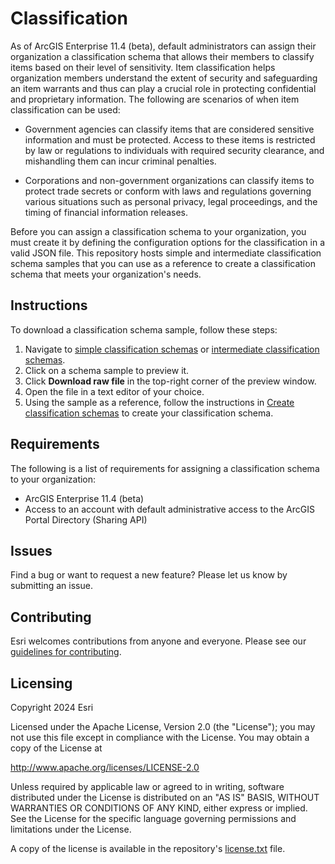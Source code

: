 # Classification

As of ArcGIS Enterprise 11.4 (beta), default administrators can assign their organization a classification schema that allows their members to classify items based on their level of sensitivity. Item classification helps organization members understand the extent of security and safeguarding an item warrants and thus can play a crucial role in protecting confidential and proprietary information. The following are scenarios of when item classification can be used:

* Government agencies can classify items that are considered sensitive information and must be protected. Access to these items is restricted by law or regulations to individuals with required security clearance, and mishandling them can incur criminal penalties.

* Corporations and non-government organizations can classify items to protect trade secrets or conform with laws and regulations governing various situations such as personal privacy, legal proceedings, and the timing of financial information releases.

Before you can assign a classification schema to your organization, you must create it by defining the configuration options for the classification in a valid JSON file. This repository hosts simple and intermediate classification schema samples that you can use as a reference to create a classification schema that meets your organization's needs.

## Instructions

To download a classification schema sample, follow these steps:

1. Navigate to [simple classification schemas](https://github.com/ArcGIS/classification/tree/main/simple%20classification%20schemas) or [intermediate classification schemas](https://github.com/ArcGIS/classification/tree/main/intermediate%20classification%20schemas).
2. Click on a schema sample to preview it.
3. Click **Download raw file** in the top-right corner of the preview window.
4. Open the file in a text editor of your choice.
5. Using the sample as a reference, follow the instructions in [Create classification schemas](https://github.com/ArcGIS/classification/blob/main/Create%20classification%20schemas.md) to create your classification schema.

## Requirements

The following is a list of requirements for assigning a classification schema to your organization:

* ArcGIS Enterprise 11.4 (beta)
* Access to an account with default administrative access to the ArcGIS Portal Directory (Sharing API)

## Issues

Find a bug or want to request a new feature?  Please let us know by submitting an issue.

## Contributing

Esri welcomes contributions from anyone and everyone. Please see our [guidelines for contributing](https://github.com/esri/contributing).

## Licensing

Copyright 2024 Esri

Licensed under the Apache License, Version 2.0 (the "License");
you may not use this file except in compliance with the License.
You may obtain a copy of the License at

   http://www.apache.org/licenses/LICENSE-2.0

Unless required by applicable law or agreed to in writing, software
distributed under the License is distributed on an "AS IS" BASIS,
WITHOUT WARRANTIES OR CONDITIONS OF ANY KIND, either express or implied.
See the License for the specific language governing permissions and
limitations under the License.

A copy of the license is available in the repository's [license.txt](https://github.com/ArcGIS/classification/blob/main/LICENSE.txt) file.
